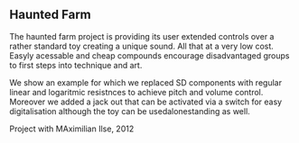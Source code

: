 ## Haunted Farm 

The haunted farm project is providing its user extended controls over a rather standard toy creating a  unique sound. All that at a very low cost. Easyly acessable and cheap compounds encourage disadvantaged groups to first steps into technique and art. 

We show an example for which we replaced SD components with regular linear and logaritmic resistnces to achieve pitch and volume control. Moreover we added a jack out that can be activated via a switch for easy digitalisation although the toy can be usedalonestanding as well.

Project with MAximilian Ilse, 2012
